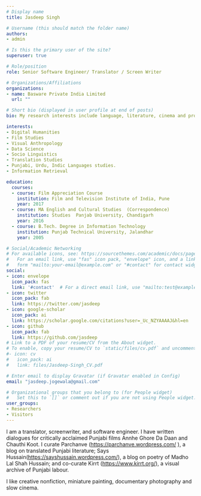 ```yaml
---
# Display name
title: Jasdeep Singh

# Username (this should match the folder name)
authors:
- admin

# Is this the primary user of the site?
superuser: true

# Role/position
role: Senior Software Engineer/ Translator / Screen Writer

# Organizations/Affiliations
organizations:
- name: Basware Private India Limited
  url: ""

# Short bio (displayed in user profile at end of posts)
bio: My research interests include language, literature, cinema and programming.

interests:
- Digital Humanities
- Film Studies
- Visual Anthropology
- Data Science
- Socio Linguistics
- Translation Studies
- Punjabi, Urdu, Indic Languages studies.
- Information Retrieval

education:
  courses:
  - course: Film Appreciation Course
    institution: Film and Television Institute of India, Pune
    year: 2017
  - course: MA English and Cultural Studies  (Correspondence)
    institution: Studies  Panjab University, Chandigarh
    year: 2016
  - course: B.Tech. Degree in Information Technology
    institution: Punjab Technical University, Jalandhar
    year: 2005

# Social/Academic Networking
# For available icons, see: https://sourcethemes.com/academic/docs/page-builder/#icons
#   For an email link, use "fas" icon pack, "envelope" icon, and a link in the
#   form "mailto:your-email@example.com" or "#contact" for contact widget.
social:
- icon: envelope
  icon_pack: fas
  link: '#contact'  # For a direct email link, use "mailto:test@example.org".
- icon: twitter
  icon_pack: fab
  link: https://twitter.com/jasdeep
- icon: google-scholar
  icon_pack: ai
  link: https://scholar.google.com/citations?user=_Uc_NZYAAAAJ&hl=en
- icon: github
  icon_pack: fab
  link: https://github.com/jasdeep
# Link to a PDF of your resume/CV from the About widget.
# To enable, copy your resume/CV to `static/files/cv.pdf` and uncomment the lines below.
#- icon: cv
#   icon_pack: ai
#   link: files/Jasdeep-Singh_CV.pdf

# Enter email to display Gravatar (if Gravatar enabled in Config)
email: "jasdeep.jogewala@gmail.com"

# Organizational groups that you belong to (for People widget)
#   Set this to `[]` or comment out if you are not using People widget.
user_groups:
- Researchers
- Visitors
---
```


I am a translator, screenwriter, and software engineer. I have written dialogues for critically acclaimed Punjabi films Annhe Ghore Da Daan and Chauthi Koot. I curate Parchanve (https://parchanve.wordpress.com/
), a blog on translated Punjabi literature;  Says Hussain(https://sayshussain.wordpress.com/), a blog on poetry of Madho Lal Shah Hussain; and co-curate Kirrt (https://www.kirrt.org/), a visual archive of Punjabi labour.

I like creative nonfiction, miniature painting, documentary photography and slow cinema.
